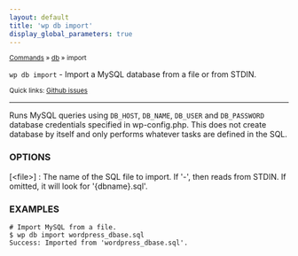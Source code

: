 ```yaml
---
layout: default
title: 'wp db import'
display_global_parameters: true
---
```


<small>[Commands](/commands/) &raquo; [db](/commands/db/) &raquo; import</small>

`wp db import` - Import a MySQL database from a file or from STDIN.

<small>Quick links: <a href="https://github.com/wp-cli/wp-cli/issues?q=is%3Aopen+label%3Acommand%3Adb-import+sort%3Aupdated-desc">Github issues</a></small>

<hr />

Runs MySQL queries using `DB_HOST`, `DB_NAME`, `DB_USER` and
`DB_PASSWORD` database credentials specified in wp-config.php. This
does not create database by itself and only performs whatever tasks are
defined in the SQL.

### OPTIONS

[&lt;file&gt;]
: The name of the SQL file to import. If '-', then reads from STDIN. If omitted, it will look for '{dbname}.sql'.

### EXAMPLES

    # Import MySQL from a file.
    $ wp db import wordpress_dbase.sql
    Success: Imported from 'wordpress_dbase.sql'.



